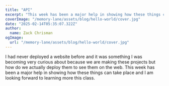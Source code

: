 ```yaml
---
title: "API"
excerpt: "This week has been a major help in showing how these things can take place"
coverImage: "/memory-lane/assets/blog/hello-world/cover.jpg"
date: "2025-02-14T05:35:07.322Z"
author:
  name: Zack Chrisman
ogImage:
  url: "/memory-lane/assets/blog/hello-world/cover.jpg"
---
```


I had never deployed a website before and it was something I was becoming very curious about because we are making these projects but how do we actually deploy them to see them on the web. This week has been a major help in showing how these things can take place and I am looking forward to learning more this class.
